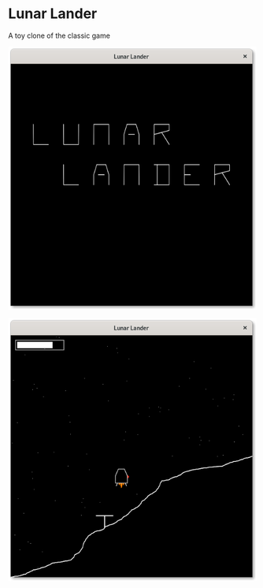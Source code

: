 # Lunar Lander

A toy clone of the classic game

![title screen](./screenshot-title.png)

![game screen](./screenshot-game.png)

